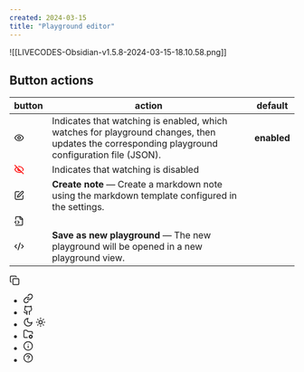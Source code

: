 ```yaml
---
created: 2024-03-15
title: "Playground editor"
---
```


![[LIVECODES-Obsidian-v1.5.8-2024-03-15-18.10.58.png]]

## Button actions

| button                                                                                                                                                                                                                                                                                                                                                                                                                                                                    | action                                                                                                                                         | default     |
| ------------------------------------------------------------------------------------------------------------------------------------------------------------------------------------------------------------------------------------------------------------------------------------------------------------------------------------------------------------------------------------------------------------------------------------------------------------------------- | ---------------------------------------------------------------------------------------------------------------------------------------------- | ----------- |
| <svg xmlns="http://www.w3.org/2000/svg" width="18" height="18" viewBox="0 0 24 24" fill="none" stroke="currentColor" stroke-width="2" stroke-linecap="round" stroke-linejoin="round" class="lucide lucide-eye"><path d="M2 12s3-7 10-7 10 7 10 7-3 7-10 7-10-7-10-7Z"/><circle cx="12" cy="12" r="3"/></svg>                                                                                                                                                              | Indicates that watching is enabled, which watches for playground changes, then updates the corresponding playground configuration file (JSON). | **enabled** |
| <svg xmlns="http://www.w3.org/2000/svg" width="18" height="18" viewBox="0 0 24 24" fill="none" stroke="red" stroke-width="2" stroke-linecap="round" stroke-linejoin="round" class="lucide lucide-eye-off"><path d="M9.88 9.88a3 3 0 1 0 4.24 4.24"/><path d="M10.73 5.08A10.43 10.43 0 0 1 12 5c7 0 10 7 10 7a13.16 13.16 0 0 1-1.67 2.68"/><path d="M6.61 6.61A13.526 13.526 0 0 0 2 12s3 7 10 7a9.74 9.74 0 0 0 5.39-1.61"/><line x1="2" x2="22" y1="2" y2="22"/></svg> | Indicates that watching is disabled                                                                                                            |             |
| <svg xmlns="http://www.w3.org/2000/svg" width="18" height="18" viewBox="0 0 24 24" fill="none" stroke="currentColor" stroke-width="2" stroke-linecap="round" stroke-linejoin="round" class="lucide lucide-square-pen"><path d="M12 3H5a2 2 0 0 0-2 2v14a2 2 0 0 0 2 2h14a2 2 0 0 0 2-2v-7"/><path d="M18.375 2.625a2.121 2.121 0 1 1 3 3L12 15l-4 1 1-4Z"/></svg>                                                                                                         | **Create note** — Create a markdown note using the markdown template configured in the settings.                                               |             |
| <svg xmlns="http://www.w3.org/2000/svg" width="18" height="18" viewBox="0 0 24 24" fill="none" stroke="currentColor" stroke-width="2" stroke-linecap="round" stroke-linejoin="round" class="lucide lucide-file-code-2"><path d="M4 22h14a2 2 0 0 0 2-2V7l-5-5H6a2 2 0 0 0-2 2v4"/><path d="M14 2v4a2 2 0 0 0 2 2h4"/><path d="m5 12-3 3 3 3"/><path d="m9 18 3-3-3-3"/></svg>                                                                                             |                                                                                                                                                |             |
| <svg xmlns="http://www.w3.org/2000/svg" width="18" height="18" viewBox="0 0 24 24" fill="none" stroke="currentColor" stroke-width="2" stroke-linecap="round" stroke-linejoin="round" class="lucide lucide-code-xml"><path d="m18 16 4-4-4-4"/><path d="m6 8-4 4 4 4"/><path d="m14.5 4-5 16"/></svg>                                                                                                                                                                                                                                                                                                                                                                                                                                                                         | **Save as new playground** — The new playground will be opened in a new playground view.                                                       |             |



<svg xmlns="http://www.w3.org/2000/svg" width="18" height="18" viewBox="0 0 24 24" fill="none" stroke="currentColor" stroke-width="2" stroke-linecap="round" stroke-linejoin="round" class="lucide lucide-copy"><rect width="14" height="14" x="8" y="8" rx="2" ry="2"/><path d="M4 16c-1.1 0-2-.9-2-2V4c0-1.1.9-2 2-2h10c1.1 0 2 .9 2 2"/></svg>
- <svg xmlns="http://www.w3.org/2000/svg" width="18" height="18" viewBox="0 0 24 24" fill="none" stroke="currentColor" stroke-width="2" stroke-linecap="round" stroke-linejoin="round" class="lucide lucide-link"><path d="M10 13a5 5 0 0 0 7.54.54l3-3a5 5 0 0 0-7.07-7.07l-1.72 1.71"/><path d="M14 11a5 5 0 0 0-7.54-.54l-3 3a5 5 0 0 0 7.07 7.07l1.71-1.71"/></svg>
- <svg xmlns="http://www.w3.org/2000/svg" width="18" height="18" viewBox="0 0 24 24" fill="none" stroke="currentColor" stroke-width="2" stroke-linecap="round" stroke-linejoin="round" class="lucide lucide-github"><path d="M15 22v-4a4.8 4.8 0 0 0-1-3.5c3 0 6-2 6-5.5.08-1.25-.27-2.48-1-3.5.28-1.15.28-2.35 0-3.5 0 0-1 0-3 1.5-2.64-.5-5.36-.5-8 0C6 2 5 2 5 2c-.3 1.15-.3 2.35 0 3.5A5.403 5.403 0 0 0 4 9c0 3.5 3 5.5 6 5.5-.39.49-.68 1.05-.85 1.65-.17.6-.22 1.23-.15 1.85v4"/><path d="M9 18c-4.51 2-5-2-7-2"/></svg>
- <svg xmlns="http://www.w3.org/2000/svg" width="18" height="18" viewBox="0 0 24 24" fill="none" stroke="currentColor" stroke-width="2" stroke-linecap="round" stroke-linejoin="round" class="lucide lucide-moon"><path d="M12 3a6 6 0 0 0 9 9 9 9 0 1 1-9-9Z"/></svg> <svg xmlns="http://www.w3.org/2000/svg" width="18" height="18" viewBox="0 0 24 24" fill="none" stroke="currentColor" stroke-width="2" stroke-linecap="round" stroke-linejoin="round" class="lucide lucide-sun"><circle cx="12" cy="12" r="4"/><path d="M12 2v2"/><path d="M12 20v2"/><path d="m4.93 4.93 1.41 1.41"/><path d="m17.66 17.66 1.41 1.41"/><path d="M2 12h2"/><path d="M20 12h2"/><path d="m6.34 17.66-1.41 1.41"/><path d="m19.07 4.93-1.41 1.41"/></svg>
- <svg xmlns="http://www.w3.org/2000/svg" width="18" height="18" viewBox="0 0 24 24" fill="none" stroke="currentColor" stroke-width="2" stroke-linecap="round" stroke-linejoin="round" class="lucide lucide-folder-cog"><circle cx="18" cy="18" r="3"/><path d="M10.3 20H4a2 2 0 0 1-2-2V5a2 2 0 0 1 2-2h3.9a2 2 0 0 1 1.69.9l.81 1.2a2 2 0 0 0 1.67.9H20a2 2 0 0 1 2 2v3.3"/><path d="m21.7 19.4-.9-.3"/><path d="m15.2 16.9-.9-.3"/><path d="m16.6 21.7.3-.9"/><path d="m19.1 15.2.3-.9"/><path d="m19.6 21.7-.4-1"/><path d="m16.8 15.3-.4-1"/><path d="m14.3 19.6 1-.4"/><path d="m20.7 16.8 1-.4"/></svg>
- <svg xmlns="http://www.w3.org/2000/svg" width="18" height="18" viewBox="0 0 24 24" fill="none" stroke="currentColor" stroke-width="2" stroke-linecap="round" stroke-linejoin="round" class="lucide lucide-info"><circle cx="12" cy="12" r="10"/><path d="M12 16v-4"/><path d="M12 8h.01"/></svg>
- <svg xmlns="http://www.w3.org/2000/svg" width="18" height="18" viewBox="0 0 24 24" fill="none" stroke="currentColor" stroke-width="2" stroke-linecap="round" stroke-linejoin="round" class="lucide lucide-circle-help"><circle cx="12" cy="12" r="10"/><path d="M9.09 9a3 3 0 0 1 5.83 1c0 2-3 3-3 3"/><path d="M12 17h.01"/></svg>